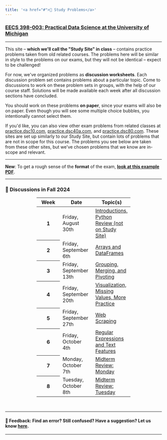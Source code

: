 ```yaml
---
title: '<a href="#">🧠 Study Problems</a>'
---
```


<!-- <h1><a href=''>🧠 Study Problems</a></h1> -->

<h3><a href='https://practicaldsc.org'>EECS 398-003: Practical Data Science at the University of Michigan</a></h3>

----

This site – **which we'll call the "Study Site" in class** – contains practice problems taken from old related courses. The problems here will be similar in style to the problems on our exams, but they will not be identical – expect to be challenged!

For now, we've organized problems as **discussion worksheets**. Each discussion problem set contains problems about a particular topic. Come to discussions to work on these problem sets in groups, with the help of our course staff. Solutions will be made available each week after all discussion sections have concluded.

You should work on these problems **on paper**, since your exams will also be on paper. Even though you will see some multiple choice bubbles, you intentionally cannot select them.

If you'd like, you can also view other exam problems from related classes at [practice.dsc10.com](https://practice.dsc10.com), [practice.dsc40a.com](https://practice.dsc40a.com), and [practice.dsc80.com](https://practice.dsc80.com). These sites are set up similarly to our Study Site, but contain lots of problems that are not in scope for this course. The problems you see below are taken from these other sites, but we've chosen problems that we know are in-scope and relevant.

---

**New**: To get a rough sense of the **format** of the exam, [**look at this example PDF**](https://drive.google.com/file/d/1hN78Cb3lSVYDFG__-TwPWL0vj_NPcmw7/view?usp=sharing).

----

### 💯 Discussions in Fall 2024

<center>
<table class="table" style="width:60%">
    <colgroup>
       <col span="1" style="width: 25%;">
       <col span="1" style="width: 35%;">
       <col span="1" style="width: 40%;">
    </colgroup>
  <thead>
    <tr>
      <th scope="col">Week</th>
      <th scope="col">Date</th>
      <th scope="col">Topic(s)</th>
    </tr>
  </thead>
  <tbody>
    <tr>
      <th scope="row">1</th>
      <td>Friday, August 30th</td>
      <td><a href="https://github.com/practicaldsc/fa24/tree/main/discussions/disc01">Introductions, Python Review (not on Study Site)</a></td>
    </tr>
    <tr>
      <th scope="row">2</th>
      <td>Friday, September 6th</td>
      <td><a href="disc02/index.html">Arrays and DataFrames</a></td>
    </tr>
    <tr>
      <th scope="row">3</th>
      <td>Friday, September 13th</td>
      <td><a href="disc03/index.html">Grouping, Merging, and Pivoting</a></td>
    </tr>
    <tr>
      <th scope="row">4</th>
      <td>Friday, September 20th</td>
      <td><a href="disc04/index.html">Visualization, Missing Values, More Practice</a></td>
    </tr>
    <tr>
      <th scope="row">5</th>
      <td>Friday, September 27th</td>
      <td><a href="disc05/index.html">Web Scraping</a></td>
    </tr>
    <tr>
      <th scope="row">6</th>
      <td>Friday, October 4th</td>
      <td><a href="disc06/index.html">Regular Expressions and Text Features</a></td>
    </tr>
    <tr>
      <th scope="row">7</th>
      <td>Monday, October 7th</td>
      <td><a href="mt-review-monday/index.html">Midterm Review: Monday</a></td>
    </tr>
    <tr>
      <th scope="row">8</th>
      <td>Tuesday, October 8th</td>
      <td><a href="mt-review-tuesday/index.html">Midterm Review: Tuesday</a></td>
    </tr>
    <!-- <tr>
      <th scope="row">5</th>
      <td>Tuesday, July 23</td>
      <td><a href="disc05/index.html">Sampling, Bootstrapping, and Confidence Intervals</a></td>
    </tr>
    </tr>   
      <tr>
      <th scope="row">6</th>
      <td>Thursday, July 25</td>
      <td><a href="disc06/index.html">Standardization, the Normal Distribution, and the Central Limit Theorem</a></td>
    </tr>
    </tr>
    <tr>
      <th scope="row">7</th>
      <td>Tuesday, July 30</td>
      <td><a href="disc07/index.html">Hypothesis Testing, Total Variation Distance, and Permutation Testing</a></td>
    </tr>
    </tr>
    <tr>
      <th scope="row">8</th>
      <td>Thursday, August 1</td>
      <td><a href="disc08/index.html">Regression</a></td>
    </tr> -->
    </tr>  
  </tbody>
</table>
</center>

<br>

----

#### 👋 Feedback: Find an error? Still confused? Have a suggestion? Let us know <a href="https://forms.gle/xK4DpWXh9rq8AKP37">here</a>.

----
